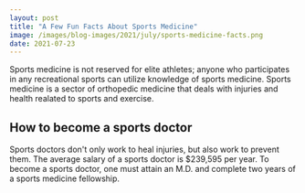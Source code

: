 ```yaml
---
layout: post
title: "A Few Fun Facts About Sports Medicine"
image: /images/blog-images/2021/july/sports-medicine-facts.png
date: 2021-07-23
---
```


Sports medicine is not reserved for elite athletes; anyone who participates in any recreational sports can utilize knowledge of sports medicine. Sports medicine is a sector of orthopedic medicine that deals with injuries and health realated to sports and exercise.

## How to become a sports doctor
Sports doctors don't only work to heal injuries, but also work to prevent them. The average salary of a sports doctor is $239,595 per year. To become a sports doctor, one must attain an M.D. and complete two years of a sports medicine fellowship.